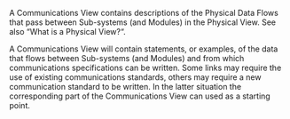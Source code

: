 A Communications View contains descriptions of the Physical Data Flows that pass between Sub-systems (and Modules) in the Physical View. See also “What is a Physical View?“.

A Communications View will contain statements, or examples, of the data that flows between Sub-systems (and Modules) and from which communications specifications can be written. Some links may require the use of existing communications standards, others may require a new communication standard to be written. In the latter situation the corresponding part of the Communications View can used as a starting point.